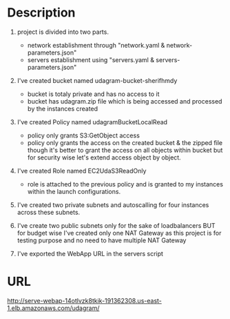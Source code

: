 # Description

1. project is divided into two parts.
    - network establishment through "network.yaml & network-parameters.json"
    - servers establishment using "servers.yaml & servers-parameters.json"

2. I've created bucket named udagram-bucket-sherifhmdy
    - bucket is totaly private and has no access to it
    - bucket has udagram.zip file which is being accessed and processed by the instances created

3. I've created Policy named udagramBucketLocalRead
    - policy only grants S3:GetObject access
    - policy only grants the access on the created bucket & the zipped file though it's 
        better to grant the access on all objects within bucket but for security wise let's
        extend access object by object.

4. I've created Role named EC2UdaS3ReadOnly
    - role is attached to the previous policy and is granted to my instances within the launch configurations.

5. I've created two private subnets and autoscalling for four instances across these subnets.

6. I've create two public subnets only for the sake of loadbalancers BUT for budget wise I've created only one
    NAT Gateway as this project is for testing purpose and no need to have multiple NAT Gateway   

7. I've exported the WebApp URL in the servers script

# URL
http://serve-webap-14otlvzk8tkik-191362308.us-east-1.elb.amazonaws.com/udagram/